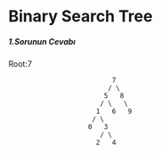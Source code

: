 # Binary Search Tree

##### 1.Sorunun Cevabı
Root:7
````
                          7
                         / \
                        5   8
                       / \   \
                      1   6   9
                     / \
                    0   3
                       / \
                      2   4

````